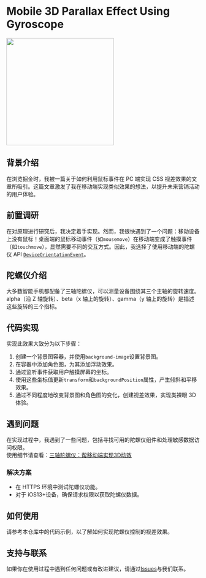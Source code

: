 # Mobile 3D Parallax Effect Using Gyroscope

<img src="public/final.gif" width="280" height="auto">

## 背景介绍

在浏览掘金时，我被一篇关于如何利用鼠标事件在 PC 端实现 CSS 视差效果的文章所吸引。这篇文章激发了我在移动端实现类似效果的想法，以提升未来营销活动的用户体验。

## 前置调研

在对原理进行研究后，我决定着手实现。然而，我很快遇到了一个问题：移动设备上没有鼠标！桌面端的鼠标移动事件（如`mousemove`）在移动端变成了触摸事件（如`touchmove`），显然需要不同的交互方式。因此，我选择了使用移动端的陀螺仪 API [`DeviceOrientationEvent`](https://developer.mozilla.org/zh-CN/docs/Web/API/DeviceOrientationEvent)。

## 陀螺仪介绍

大多数智能手机都配备了三轴陀螺仪，可以测量设备围绕其三个主轴的旋转速度。alpha（沿 Z 轴旋转）、beta（x 轴上的旋转）、gamma（y 轴上的旋转）是描述这些旋转的三个指标。

## 代码实现

实现此效果大致分为以下步骤：

1. 创建一个背景图容器，并使用`background-image`设置背景图。
2. 在容器中添加角色图，为其添加浮动效果。
3. 通过监听事件获取用户触摸屏幕的坐标。
4. 使用这些坐标值更新`transform`和`backgroundPosition`属性，产生倾斜和平移效果。
5. 通过不同程度地改变背景图和角色图的变化，创建视差效果，实现类裸眼 3D 体验。

## 遇到问题

在实现过程中，我遇到了一些问题，包括寻找可用的陀螺仪组件和处理敏感数据访问权限。  
使用细节请查看：[三轴陀螺仪：帮移动端实现3D动效](https://juejin.cn/post/7326985988768743461)

### 解决方案

- 在 HTTPS 环境中测试陀螺仪功能。
- 对于 iOS13+设备，确保请求权限以获取陀螺仪数据。

## 如何使用

请参考本仓库中的代码示例，以了解如何实现陀螺仪控制的视差效果。

## 支持与联系

如果你在使用过程中遇到任何问题或有改进建议，请通过[Issues](/issues)与我们联系。
